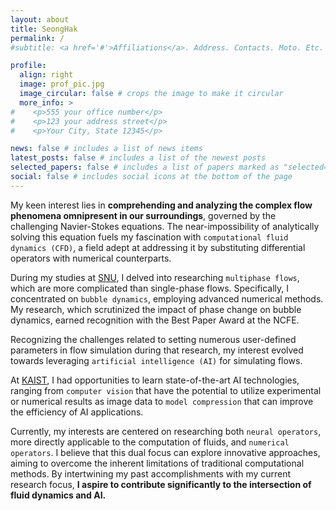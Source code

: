 ```yaml
---
layout: about
title: SeongHak
permalink: /
#subtitle: <a href='#'>Affiliations</a>. Address. Contacts. Moto. Etc.

profile:
  align: right
  image: prof_pic.jpg
  image_circular: false # crops the image to make it circular
  more_info: >
#    <p>555 your office number</p>
#    <p>123 your address street</p>
#    <p>Your City, State 12345</p>

news: false # includes a list of news items
latest_posts: false # includes a list of the newest posts
selected_papers: false # includes a list of papers marked as "selected={true}"
social: false # includes social icons at the bottom of the page
---
```


My keen interest lies in <strong>comprehending and analyzing the complex flow phenomena omnipresent in our surroundings</strong>, governed by the challenging Navier-Stokes equations. The near-impossibility of analytically solving this equation fuels my fascination with `computational fluid dynamics (CFD)`, a field adept at addressing it by substituting differential operators with numerical counterparts.

During my studies at [SNU](https://aerospace.snu.ac.kr/), I delved into researching `multiphase flows`, which are more complicated than single-phase flows. Specifically, I concentrated on `bubble dynamics`, employing advanced numerical methods. My research, which scrutinized the impact of phase change on bubble dynamics, earned recognition with the Best Paper Award at the NCFE.

Recognizing the challenges related to setting numerous user-defined parameters in flow simulation during that research, my interest evolved towards leveraging `artificial intelligence (AI)` for simulating flows.

At [KAIST](https://ee.kaist.ac.kr/), I had opportunities to learn state-of-the-art AI technologies, ranging from `computer vision` that have the potential to utilize experimental or numerical results as image data to `model compression` that can improve the efficiency of AI applications.

Currently, my interests are centered on researching both `neural operators`, more directly applicable to the computation of fluids, and `numerical operators`. I believe that this dual focus can explore innovative approaches, aiming to overcome the inherent limitations of traditional computational methods. By intertwining my past accomplishments with my current research focus, <strong>I aspire to contribute significantly to the intersection of fluid dynamics and AI.</strong>
